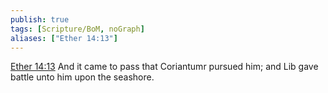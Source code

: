 ```yaml
---
publish: true
tags: [Scripture/BoM, noGraph]
aliases: ["Ether 14:13"]
---
```

[Ether 14:13](https://churchofjesuschrist.org/study/scriptures/bofm/ether/14?lang=eng&id=p13#p13) And it came to pass that Coriantumr pursued him; and Lib gave battle unto him upon the seashore.
